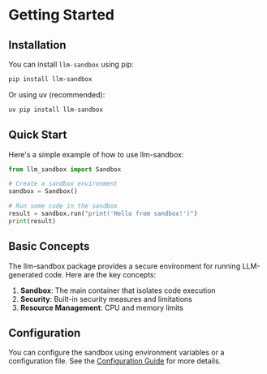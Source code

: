 # Getting Started

## Installation

You can install `llm-sandbox` using pip:

```bash
pip install llm-sandbox
```

Or using uv (recommended):

```bash
uv pip install llm-sandbox
```

## Quick Start

Here's a simple example of how to use llm-sandbox:

```python
from llm_sandbox import Sandbox

# Create a sandbox environment
sandbox = Sandbox()

# Run some code in the sandbox
result = sandbox.run("print('Hello from sandbox!')")
print(result)
```

## Basic Concepts

The llm-sandbox package provides a secure environment for running LLM-generated code. Here are the key concepts:

1. **Sandbox**: The main container that isolates code execution
2. **Security**: Built-in security measures and limitations
3. **Resource Management**: CPU and memory limits

## Configuration

You can configure the sandbox using environment variables or a configuration file. See the [Configuration Guide](configuration.md) for more details.
